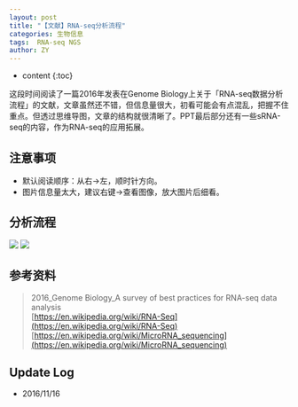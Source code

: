 ```yaml
---
layout: post
title: "【文献】RNA-seq分析流程"
categories: 生物信息
tags:  RNA-seq NGS
author: ZY
---
```


* content
{:toc}

这段时间阅读了一篇2016年发表在Genome Biology上关于「RNA-seq数据分析流程」的文献，文章虽然还不错，但信息量很大，初看可能会有点混乱，把握不住重点。但透过思维导图，文章的结构就很清晰了。PPT最后部分还有一些sRNA-seq的内容，作为RNA-seq的应用拓展。




## 注意事项
- 默认阅读顺序：从右→左，顺时针方向。
- 图片信息量太大，建议右键→查看图像，放大图片后细看。

## 分析流程
![](https://raw.githubusercontent.com/woaielf/woaielf.github.io/master/_posts/Pic/1611/161106-1.png)
![](https://raw.githubusercontent.com/woaielf/woaielf.github.io/master/_posts/Pic/1611/161106-2.png)

<!-- ## PPT展示
<video width="800" height="450" controls="controls">
    <source src="https://raw.githubusercontent.com/woaielf/woaielf.github.io/master/_posts/Video/161116.mp4" type="video/mp4" />
</video> -->

## 参考资料
> 2016_Genome Biology_A survey of best practices for RNA-seq data analysis <br>
[https://en.wikipedia.org/wiki/RNA-Seq](https://en.wikipedia.org/wiki/RNA-Seq) <br>
[https://en.wikipedia.org/wiki/MicroRNA_sequencing](https://en.wikipedia.org/wiki/MicroRNA_sequencing)


## Update Log
- 2016/11/16